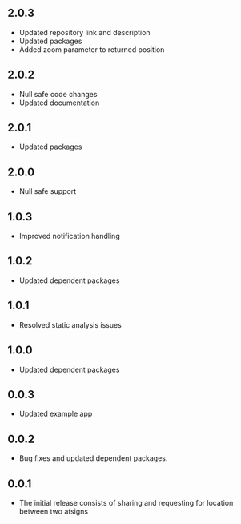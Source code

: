 ## 2.0.3
- Updated repository link and description
- Updated packages
- Added zoom parameter to returned position

## 2.0.2
- Null safe code changes
- Updated documentation

## 2.0.1
- Updated packages

## 2.0.0
- Null safe support

## 1.0.3
- Improved notification handling

## 1.0.2
- Updated dependent packages

## 1.0.1
- Resolved static analysis issues

## 1.0.0
- Updated dependent packages

## 0.0.3
- Updated example app

## 0.0.2
- Bug fixes and updated dependent packages.

## 0.0.1
- The initial release consists of sharing and requesting for location between two atsigns
